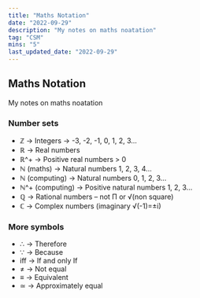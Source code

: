 ```yaml
---
title: "Maths Notation"
date: "2022-09-29"
description: "My notes on maths noatation"
tag: "CSM"
mins: "5"
last_updated_date: "2022-09-29"
---
```


## Maths Notation

My notes on maths noatation

### Number sets

- ℤ → Integers → -3, -2, -1, 0, 1, 2, 3...
- ℝ → Real numbers
- ℝ^+ → Positive real numbers > 0
- ℕ (maths) → Natural numbers 1, 2, 3, 4...
- ℕ (computing) → Natural numbers 0, 1, 2, 3...
- ℕ^+ (computing) → Positive natural numbers 1, 2, 3...
- ℚ → Rational numbers – not П or √(non square)
- ℂ → Complex numbers (imaginary √(-1)=±i)

### More symbols

- ∴ → Therefore
- ∵ → Because
- iff → If and only If
- ≠ → Not equal
- ≡ → Equivalent
- ≃ → Approximately equal
